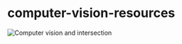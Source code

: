 # computer-vision-resources

![Computer vision and intersection](https://raw.githubusercontent.com/MadanBaduwal/computer-vision-resources/main/computer_vision_and_intersection.png)
